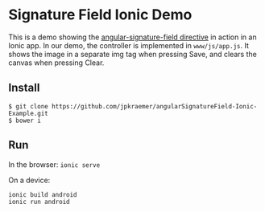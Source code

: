 # Signature Field Ionic Demo

This is a demo showing the [angular-signature-field directive](https://github.com/jpkraemer/angularSignatureField) in action in an Ionic app.
In our demo, the controller is implemented in `www/js/app.js`. It shows the image in a separate img tag when pressing Save, and clears the canvas when pressing Clear.

## Install

```
$ git clone https://github.com/jpkraemer/angularSignatureField-Ionic-Example.git
$ bower i
```

## Run

In the browser: `ionic serve`

On a device:
```
ionic build android
ionic run android
```


